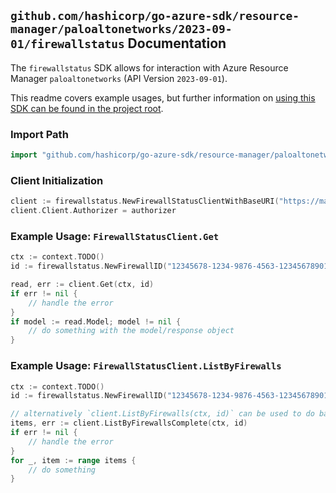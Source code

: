 
## `github.com/hashicorp/go-azure-sdk/resource-manager/paloaltonetworks/2023-09-01/firewallstatus` Documentation

The `firewallstatus` SDK allows for interaction with Azure Resource Manager `paloaltonetworks` (API Version `2023-09-01`).

This readme covers example usages, but further information on [using this SDK can be found in the project root](https://github.com/hashicorp/go-azure-sdk/tree/main/docs).

### Import Path

```go
import "github.com/hashicorp/go-azure-sdk/resource-manager/paloaltonetworks/2023-09-01/firewallstatus"
```


### Client Initialization

```go
client := firewallstatus.NewFirewallStatusClientWithBaseURI("https://management.azure.com")
client.Client.Authorizer = authorizer
```


### Example Usage: `FirewallStatusClient.Get`

```go
ctx := context.TODO()
id := firewallstatus.NewFirewallID("12345678-1234-9876-4563-123456789012", "example-resource-group", "firewallName")

read, err := client.Get(ctx, id)
if err != nil {
	// handle the error
}
if model := read.Model; model != nil {
	// do something with the model/response object
}
```


### Example Usage: `FirewallStatusClient.ListByFirewalls`

```go
ctx := context.TODO()
id := firewallstatus.NewFirewallID("12345678-1234-9876-4563-123456789012", "example-resource-group", "firewallName")

// alternatively `client.ListByFirewalls(ctx, id)` can be used to do batched pagination
items, err := client.ListByFirewallsComplete(ctx, id)
if err != nil {
	// handle the error
}
for _, item := range items {
	// do something
}
```
